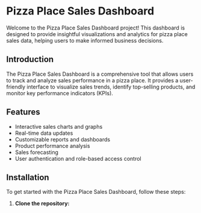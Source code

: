 # Pizza Place Sales Dashboard

Welcome to the Pizza Place Sales Dashboard project! This dashboard is designed to provide insightful visualizations and analytics for pizza place sales data, helping users to make informed business decisions.


## Introduction

The Pizza Place Sales Dashboard is a comprehensive tool that allows users to track and analyze sales performance in a pizza place. It provides a user-friendly interface to visualize sales trends, identify top-selling products, and monitor key performance indicators (KPIs).

## Features

- Interactive sales charts and graphs
- Real-time data updates
- Customizable reports and dashboards
- Product performance analysis
- Sales forecasting
- User authentication and role-based access control

## Installation

To get started with the Pizza Place Sales Dashboard, follow these steps:

1. **Clone the repository:**
   ```bash
